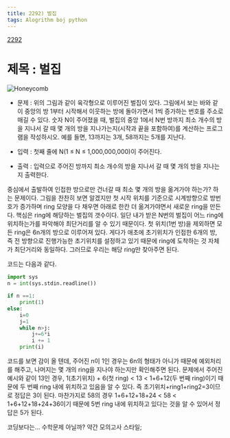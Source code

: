 ```yaml
---
title: 2292) 벌집
tags: Alogrithm boj python
---
```


[2292](https://www.acmicpc.net/problem/2292)

# 제목 : 벌집



![Honeycomb](https://www.acmicpc.net/JudgeOnline/upload/201009/3(2).png)

- 문제 : 위의 그림과 같이 육각형으로 이루어진 벌집이 있다. 그림에서 보는 바와 같이 중앙의 방 1부터 시작해서 이웃하는 방에 돌아가면서 1씩 증가하는 번호를 주소로 매길 수 있다. 숫자 N이 주어졌을 때, 벌집의 중앙 1에서 N번 방까지 최소 개수의 방을 지나서 갈 때 몇 개의 방을 지나가는지(시작과 끝을 포함하여)를 계산하는 프로그램을 작성하시오. 예를 들면, 13까지는 3개, 58까지는 5개를 지난다.

- 입력 : 첫째 줄에 N(1 ≤ N ≤ 1,000,000,000)이 주어진다.
- 출력 : 입력으로 주어진 방까지 최소 개수의 방을 지나서 갈 때 몇 개의 방을 지나는지 출력한다.

중심에서 출발하여 인접한 방으로만 건너갈 때 최소 몇 개의 방을 옮겨가야 하는가? 하는 문제이다. 그림을 찬찬히 보면 알겠지만 첫 시작 위치를 기준으로 시계방향으로 방번호가 증가하며 ring 모양을 다 채우면 아래로 한칸 더 옮겨가야면서 새로운 ring을 만든다.
핵심은 ring에 해당하는 벌집의 갯수이다. 일단 내가 받은 N번의 벌집이 어느 ring에 위치하는가를 파악해야 최단거리를 알 수 있기 때문이다.
첫 위치(1번 방)을 제외하면 모든 ring은 6n개의 방으로 이루어져 있다. 게다가 애초에 초기위치가 인접한 6개의 방, 즉 전 방향으로 진행가능한 초기위치를 설정하고 있기 때문에 ring에 도착하는 것 자체가 최단거리와 동일하다.
그러므로 우리는 해당 ring만 찾아주면 된다.



코드는 다음과 같다.

```python
import sys
n = int(sys.stdin.readline())

if n ==1:
    print(1)
else:
    i=0
    j=1
    while n>j:
        j+=6*i
        i += 1
    print(i)
```




코드를 보면 감이 올 텐데, 주어진 n이 1인 경우는 6n의 형태가 아니가 때문에 예외처리를 해주고, 나머지는 몇 개의 ring을 지나야 하는지만 확인해주면 된다.
문제에서 주어진 예시와 같이 13인 경우, 1(초기위치) + 6(첫 ring) < 13 < 1+6+12(두 번째 ring)이기 때문에 두 번째 ring 내에 위치하고 있음을 알 수 있다.
즉 초기위치+ring1+ring2=3이므로 정답은 3이 된다.
마찬가지로 58의 경우 1+6+12+18+24 < 58 < 1+6+12+18+24+36이기 때문에 5번 ring 내에 위치하고 있다는 것을 알 수 있어서 정답은 5가 된다.

코딩보다는... 수학문제 아닐까? 약간 모의고사 스타일;









